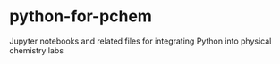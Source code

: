 # python-for-pchem
Jupyter notebooks and related files for integrating Python into physical chemistry labs

